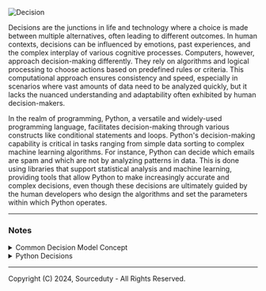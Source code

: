 ![Decision](https://github.com/sourceduty/Python_Decisions/assets/123030236/3b0bb8ca-0d2e-48f2-837e-12e175ece7a0)

Decisions are the junctions in life and technology where a choice is made between multiple alternatives, often leading to different outcomes. In human contexts, decisions can be influenced by emotions, past experiences, and the complex interplay of various cognitive processes. Computers, however, approach decision-making differently. They rely on algorithms and logical processing to choose actions based on predefined rules or criteria. This computational approach ensures consistency and speed, especially in scenarios where vast amounts of data need to be analyzed quickly, but it lacks the nuanced understanding and adaptability often exhibited by human decision-makers.

In the realm of programming, Python, a versatile and widely-used programming language, facilitates decision-making through various constructs like conditional statements and loops. Python's decision-making capability is critical in tasks ranging from simple data sorting to complex machine learning algorithms. For instance, Python can decide which emails are spam and which are not by analyzing patterns in data. This is done using libraries that support statistical analysis and machine learning, providing tools that allow Python to make increasingly accurate and complex decisions, even though these decisions are ultimately guided by the human developers who design the algorithms and set the parameters within which Python operates.

***
### Notes

<details><summary>Common Decision Model Concept</summary>
<br>

#### Common Decision Model Process

Step 1: Decision preferences are preset and stored in the "Common Knowledge Model".
Step 2: Preferences in the "Common Knowledge Model" guide how new decisions are completed in the "Decision Model".
Step 3: The "Decision Model" adds to, changes and replaces preferences in "Common Knowledge Model".

#### Common Knowledge Model

1. Personality

- Friendly: Approachable and easy to talk to.
- Helpful: Enjoys offering assistance and guidance.
- Knowledgeable: Well-informed and able to provide information on a wide range of topics.
- Engaging: Keeps conversations interesting and interactive.
- Supportive: Encourages and supports others in their endeavors.
- Adaptive: Can adjust communication style based on the situation and interlocutor.

2. Location or Nationality

- Canadian
- American
- Spanish
- Japanese
- German

3. Age

- Child 
- Teen
- Adult 
- Elderly

4. Knowledge

- Personal
- General
- Professional

5. Profession or Utility
- Utilization of knowledge.

#### Decision Model

1. Color Sorting Example Process

[Initial List] → [Select Pivot] → [Partitioning (↻)]
                    ↓                      ↓
                [Recursive Sorting Left (↻)] [Recursive Sorting Right (↻)]
                    ↓                      ↓
                [Concatenate] → [Repeat (↻) if needed] → [End of Sort]

This is a high-detail process diagram of Quick Sort applied to sorting 10 colors.



<br>    
</details>

<details><summary>Python Decisions</summary>
<br>
    
#### Python Decisions

In Python, simple decisions are created using the conditional sentance statements IF, ELSE and ELIF. Conditional keywords AND, NOT and OR are used to combine multiple conditions on boolean values.

Decision examples:

```
colour = "red"

if colour == "red":
    print("is red")
else:
    print("not red")
```
```
number = [0, 12, 17, 28, 30]

for number in numbers:
    if number > 25:
        print("number is above 25")
    else:
        print("number is below 25")
```
```
# Colours
yellow = 1
red = 2
blue = 3

# Input colours
colour_input1 = "1"
colour_input2 = "3"

# Yellow decision
for colour in colour_input1:
 if colour == "1":
    yellow_decision = True
 else:
    yellow_decision = False   
 if yellow_decision == True:
    print ("Yellow")
 break

```

<br>    
</details>

***
Copyright (C) 2024, Sourceduty - All Rights Reserved.
